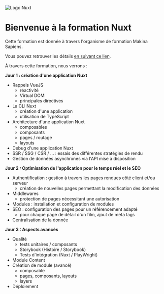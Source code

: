 ![Logo Nuxt](logo_nuxt.png)

# Bienvenue à la formation Nuxt

Cette formation est donnée à travers l'organisme de formation
Makina Sapiens.

Vous pouvez retrouver les détails [en suivant ce lien](https://makina-corpus.com/formations/formations-front-end/formation-nuxt-3).

À travers cette formation, nous verrons :

**Jour 1 : création d'une application Nuxt**

- Rappels VueJS
  - réactivité
  - Virtual DOM
  - principales directives
- La CLI Nuxt
  - création d'une application
  - utilisation de TypeScript
- Architecture d'une application Nuxt
  - composables
  - composants
  - pages / routage
  - layouts
- Debug d'une application Nuxt
- SSR / SSG / CSR / … : essais des différentes stratégies de rendu
- Gestion de données asynchrones via l'API mise à disposition

**Jour 2 : Optimisation de l'application pour le temps réel et le SEO**

- Authentification : gestion à travers les pages rendues côté client et/ou serveur
  - création de nouvelles pages permettant la modification des données
- Middlewares
  - protection de pages nécessitant une autorisation
- Modules : installation et configuration de modules
- SEO : configuration des pages pour un référencement adapté
  - pour chaque page de détail d'un film, ajout de meta tags
- Centralisation de la donnée

**Jour 3 : Aspects avancés**

- Qualité
  - tests unitaires / composants
  - Storybook (Histoire / Storybook)
  - Tests d'intégration (Nuxt / PlayWright)
- Module Content
- Création de module (avancé)
  - composable
  - pages, composants, layouts
  - layers
- Déploiement
